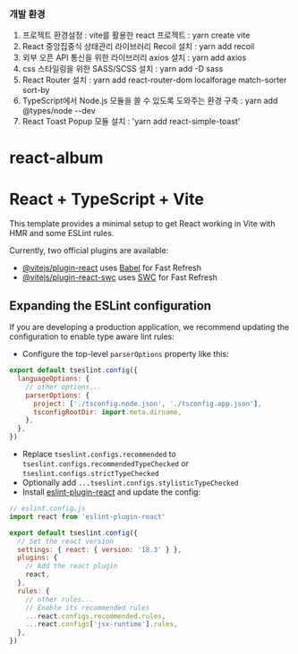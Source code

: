 
### 개발 환경 
1. 프로젝트 환경설정 : vite를 활용한 react 프로젝트 : yarn create vite 
2. React 중앙집중식 상태관리 라이브러리 Recoil 설치 : yarn add recoil 
3. 외부 오픈 API 통신을 위한 라이브러리 axios 설치 : yarn add axios 
4. css 스타일링을 위한 SASS/SCSS 설치 : yarn add -D sass
5. React Router 설치 : yarn add react-router-dom localforage match-sorter sort-by
6. TypeScript에서 Node.js 모듈을 쓸 수 있도록 도와주는 환경 구축 : yarn add @types/node --dev
7. React Toast Popup 모듈 설치 : 'yarn add react-simple-toast'
# react-album






# React + TypeScript + Vite

This template provides a minimal setup to get React working in Vite with HMR and some ESLint rules.

Currently, two official plugins are available:

- [@vitejs/plugin-react](https://github.com/vitejs/vite-plugin-react/blob/main/packages/plugin-react/README.md) uses [Babel](https://babeljs.io/) for Fast Refresh
- [@vitejs/plugin-react-swc](https://github.com/vitejs/vite-plugin-react-swc) uses [SWC](https://swc.rs/) for Fast Refresh

## Expanding the ESLint configuration

If you are developing a production application, we recommend updating the configuration to enable type aware lint rules:

- Configure the top-level `parserOptions` property like this:

```js
export default tseslint.config({
  languageOptions: {
    // other options...
    parserOptions: {
      project: ['./tsconfig.node.json', './tsconfig.app.json'],
      tsconfigRootDir: import.meta.dirname,
    },
  },
})
```

- Replace `tseslint.configs.recommended` to `tseslint.configs.recommendedTypeChecked` or `tseslint.configs.strictTypeChecked`
- Optionally add `...tseslint.configs.stylisticTypeChecked`
- Install [eslint-plugin-react](https://github.com/jsx-eslint/eslint-plugin-react) and update the config:

```js
// eslint.config.js
import react from 'eslint-plugin-react'

export default tseslint.config({
  // Set the react version
  settings: { react: { version: '18.3' } },
  plugins: {
    // Add the react plugin
    react,
  },
  rules: {
    // other rules...
    // Enable its recommended rules
    ...react.configs.recommended.rules,
    ...react.configs['jsx-runtime'].rules,
  },
})
```
